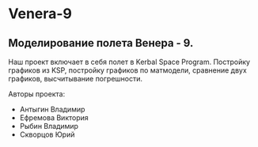 # Venera-9
## Моделирование полета Венера - 9. 
Наш проект включает в себя полет в Kerbal Space Program. Постройку графиков из KSP, постройку графиков 
по матмодели, сравнение двух графиков, высчитывание погрешности. 

Авторы проекта:
* Антыгин Владимир
* Ефремова Виктория
* Рыбин Владимир
* Скворцов Юрий